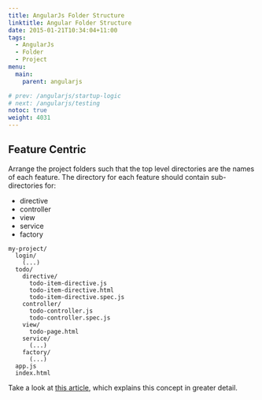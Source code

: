 ```yaml
---
title: AngularJs Folder Structure
linktitle: Angular Folder Structure
date: 2015-01-21T10:34:04+11:00
tags:
  - AngularJs
  - Folder
  - Project
menu:
  main:
    parent: angularjs

# prev: /angularjs/startup-logic
# next: /angularjs/testing
notoc: true
weight: 4031
---
```


## Feature Centric

Arrange the project folders such that the top level directories are the names of each feature.
The directory for each feature should contain sub-directories for:

- directive
- controller
- view
- service
- factory

```
my-project/
  login/
    (...)
  todo/
    directive/
      todo-item-directive.js
      todo-item-directive.html
      todo-item-directive.spec.js
    controller/
      todo-controller.js
      todo-controller.spec.js
    view/
      todo-page.html
    service/
      (...)
    factory/
      (...)
  app.js
  index.html
```

Take a look at [this article](https://medium.com/opinionated-angularjs/scalable-code-organization-in-angularjs-9f01b594bf06),
which explains this concept in greater detail.
